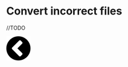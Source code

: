 # Convert incorrect files

//TODO

[![alt text](https://github.com/zirkis/LILO/blob/kevin/docs/images/left.png)](https://github.com/zirkis/LILO/blob/kevin/docs/importdataset.md)